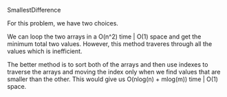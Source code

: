 SmallestDifference

For this problem, we have two choices. 

We can loop the two arrays in a O(n^2) time | O(1) space and get the minimum total two values. However, this method traveres through all the values which is inefficient. 

The better method is to sort both of the arrays and then use indexes to traverse the arrays and moving the index only when we find values that are smaller than the other. This would give us O(nlog(n) + mlog(m)) time | O(1) space. 
